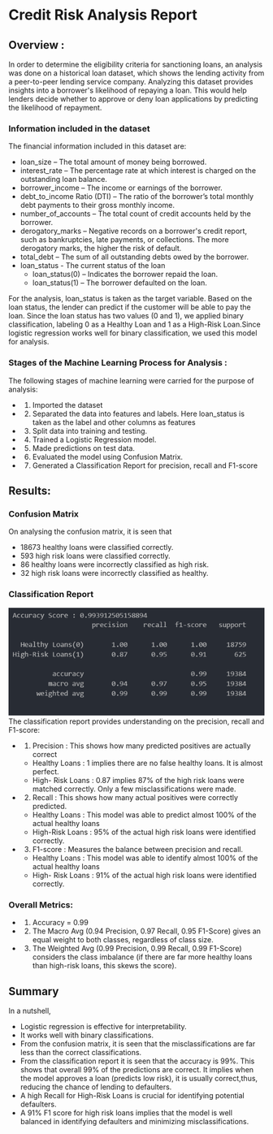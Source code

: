 # Credit Risk Analysis Report

## Overview : 
In order to determine the eligibility criteria for sanctioning loans, an analysis was done on a historical loan dataset,  which shows the lending activity from a peer-to-peer lending service company. Analyzing this dataset provides insights into a borrower's likelihood of repaying a loan. This would  help lenders decide whether to approve or deny loan applications by predicting the likelihood of repayment.

### Information included in the dataset
The financial information included in this dataset are:
* loan_size –  The total amount of money being borrowed.
* interest_rate – The percentage rate at which interest is charged on the outstanding loan balance.
* borrower_income – The income or earnings of the borrower.
* debt_to_income Ratio (DTI) – The ratio of the borrower’s total monthly debt payments to their gross monthly income.
* number_of_accounts – The total count of credit accounts held by the borrower.
* derogatory_marks – Negative records on a borrower's credit report, such as bankruptcies, late payments, or collections. The more derogatory marks, the higher the risk of default.
* total_debt – The sum of all outstanding debts owed by the borrower.
* loan_status - The current status of the loan
    * loan_status(0) – Indicates the borrower repaid the loan.  
    * loan_status(1) – The borrower defaulted on the loan.

For the analysis, loan_status is taken as the target variable. Based on the loan status, the lender can predict if the customer will be able to pay the loan.
Since the loan status has two values (0 and 1), we applied binary classification, labeling 0 as a Healthy Loan and 1 as a High-Risk Loan.Since logistic regression works well for binary classification, we used this model for analysis.

### Stages of the Machine Learning Process for Analysis : 
The following stages of machine learning were carried for the purpose of analysis:  
* 1. Imported the dataset
* 2. Separated the data into features and labels. Here loan_status is taken as the label and  other columns as features
* 3. Split data into training and testing.
* 4. Trained a Logistic Regression model.
* 5. Made predictions on test data.
* 6. Evaluated the model using Confusion Matrix.
* 7. Generated a Classification Report for precision, recall and F1-score

## Results:
### Confusion Matrix
On analysing the confusion matrix, it is seen that
* 18673 healthy loans were classified correctly.
* 593 high risk loans were classified correctly.
* 86 healthy loans were incorrectly classified as high risk.
* 32 high risk loans were incorrectly classified as healthy.

### Classification Report 
![classification report](Credit_Risk/classification_report.png)
The classification report provides understanding on the precision, recall and F1-score:
* 1. Precision : This shows how many predicted positives are actually correct
    * Healthy Loans : 1 implies there are no false healthy loans. It is almost perfect.
    * High- Risk Loans : 0.87 implies 87% of the high risk loans were matched correctly. Only a few misclassifications were made.
* 2. Recall :  This shows how many actual positives were correctly predicted. 
    * Healthy Loans : This model was able to predict almost 100% of the actual healthy loans
    * High-Risk Loans : 95% of the actual high risk loans were identified correctly.
* 3. F1-score :  Measures the balance between precision and recall. 
    * Healthy Loans : This model was able to identify almost 100% of the actual healthy loans
    * High- Risk Loans : 91% of the actual high risk loans were identified correctly.

### Overall Metrics:
* 1. Accuracy = 0.99
* 2. The Macro Avg (0.94 Precision, 0.97 Recall, 0.95 F1-Score) gives an equal weight to both classes, regardless of class size.
* 3. The Weighted Avg (0.99 Precision, 0.99 Recall, 0.99 F1-Score) considers the class imbalance (if there are far more healthy loans than high-risk loans, this skews the score).

## Summary
In a nutshell, 
* Logistic regression is effective for interpretability.
* It works well with binary classifications.
* From the confusion matrix, it is seen that the misclassifications are far less than the correct classifications.
* From the classification report it is seen that the accuracy is 99%. This shows that overall 99% of the predictions are correct. It implies when the model approves a loan (predicts low risk), it is usually correct,thus, reducing the chance of lending to defaulters.
* A high Recall for High-Risk Loans is crucial for identifying potential defaulters.
* A 91% F1 score for high risk loans implies that the model is well balanced in identifying defaulters and minimizing misclassifications.




